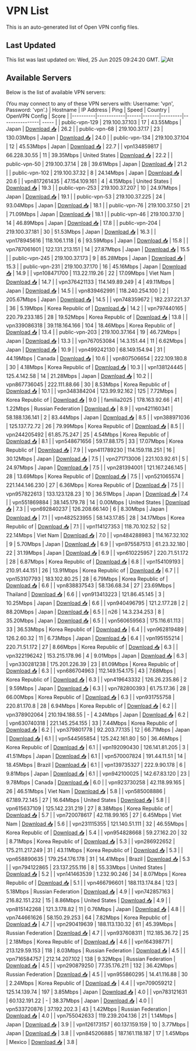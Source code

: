 # VPN List

This is an auto-generated list of Open VPN config files.

## Last Updated

This list was last updated on: Wed, 25 Jun 2025 09:24:20 GMT.
![Alt](https://repobeats.axiom.co/api/embed/186b98318ef1479477931607c1ad7d823f12451f.svg "Repobeats analytics image")

## Available Servers

Below is the list of available VPN servers:

(You may connect to any of these VPN servers with: Username: 'vpn', Password: 'vpn'.)
| Hostname | IP Address | Ping | Speed | Country | OpenVPN Config | Score |
|----------|------------|------|-------|---------|----------------| ----- |
| public-vpn-129 | 219.100.37.103 | 17 | 43.55Mbps | Japan | [Download 📥](./configs/server_0_JP.ovpn) | 26.2 |
| public-vpn-68 | 219.100.37.17 | 23 | 130.03Mbps | Japan | [Download 📥](./configs/server_1_JP.ovpn) | 24.0 |
| public-vpn-134 | 219.100.37.104 | 12 | 45.53Mbps | Japan | [Download 📥](./configs/server_2_JP.ovpn) | 22.7 |
| vpn134859817 | 66.228.30.55 | 11 | 39.35Mbps | United States | [Download 📥](./configs/server_3_US.ovpn) | 22.2 |
| public-vpn-50 | 219.100.37.14 | 28 | 39.61Mbps | Japan | [Download 📥](./configs/server_4_JP.ovpn) | 21.2 |
| public-vpn-102 | 219.100.37.32 | 8 | 24.14Mbps | Japan | [Download 📥](./configs/server_5_JP.ovpn) | 20.6 |
| vpn817261435 | 47.154.109.161 | 4 | 4.15Mbps | United States | [Download 📥](./configs/server_6_US.ovpn) | 19.3 |
| public-vpn-253 | 219.100.37.207 | 10 | 24.97Mbps | Japan | [Download 📥](./configs/server_7_JP.ovpn) | 19.1 |
| public-vpn-53 | 219.100.37.225 | 24 | 93.04Mbps | Japan | [Download 📥](./configs/server_8_JP.ovpn) | 18.1 |
| public-vpn-76 | 219.100.37.50 | 21 | 71.09Mbps | Japan | [Download 📥](./configs/server_9_JP.ovpn) | 18.1 |
| public-vpn-46 | 219.100.37.10 | 14 | 46.89Mbps | Japan | [Download 📥](./configs/server_10_JP.ovpn) | 17.8 |
| public-vpn-204 | 219.100.37.181 | 30 | 51.53Mbps | Japan | [Download 📥](./configs/server_11_JP.ovpn) | 16.3 |
| vpn178945616 | 118.106.1.118 | 6 | 93.59Mbps | Japan | [Download 📥](./configs/server_12_JP.ovpn) | 15.8 |
| vpn787061601 | 122.131.213.151 | 14 | 27.87Mbps | Japan | [Download 📥](./configs/server_13_JP.ovpn) | 15.5 |
| public-vpn-245 | 219.100.37.173 | 9 | 85.28Mbps | Japan | [Download 📥](./configs/server_14_JP.ovpn) | 15.3 |
| public-vpn-231 | 219.100.37.170 | 16 | 45.16Mbps | Japan | [Download 📥](./configs/server_15_JP.ovpn) | 14.9 |
| vpn108471700 | 113.22.119.26 | 22 | 17.09Mbps | Viet Nam | [Download 📥](./configs/server_16_VN.ovpn) | 14.7 |
| vpn376421133 | 114.149.89.249 | 4 | 49.11Mbps | Japan | [Download 📥](./configs/server_17_JP.ovpn) | 14.5 |
| vpn839462991 | 118.240.254.100 | 2 | 205.67Mbps | Japan | [Download 📥](./configs/server_18_JP.ovpn) | 14.5 |
| vpn748359672 | 182.237.221.37 | 36 | 5.19Mbps | Korea Republic of | [Download 📥](./configs/server_19_KR.ovpn) | 14.2 |
| vpn797440165 | 220.79.233.185 | 28 | 19.52Mbps | Korea Republic of | [Download 📥](./configs/server_20_KR.ovpn) | 13.8 |
| vpn339086318 | 39.118.164.166 | 104 | 18.46Mbps | Korea Republic of | [Download 📥](./configs/server_21_KR.ovpn) | 13.4 |
| public-vpn-203 | 219.100.37.164 | 19 | 46.72Mbps | Japan | [Download 📥](./configs/server_22_JP.ovpn) | 13.3 |
| vpn767053084 | 14.3.151.44 | 11 | 6.62Mbps | Japan | [Download 📥](./configs/server_23_JP.ovpn) | 10.9 |
| vpn499242130 | 68.149.154.94 | 31 | 44.19Mbps | Canada | [Download 📥](./configs/server_24_CA.ovpn) | 10.6 |
| vpn807506654 | 222.109.180.8 | 30 | 4.18Mbps | Korea Republic of | [Download 📥](./configs/server_25_KR.ovpn) | 10.3 |
| vpn138124445 | 125.4.142.58 | 14 | 21.28Mbps | Japan | [Download 📥](./configs/server_26_JP.ovpn) | 10.2 |
| vpn867736045 | 222.111.88.66 | 30 | 8.53Mbps | Korea Republic of | [Download 📥](./configs/server_27_KR.ovpn) | 10.1 |
| vpn348384204 | 123.99.92.162 | 125 | 7.72Mbps | Korea Republic of | [Download 📥](./configs/server_28_KR.ovpn) | 9.0 |
| familia2025 | 178.163.92.66 | 41 | 1.22Mbps | Russian Federation | [Download 📥](./configs/server_29_RU.ovpn) | 8.9 |
| vpn421160341 | 58.188.136.141 | 2 | 83.44Mbps | Japan | [Download 📥](./configs/server_30_JP.ovpn) | 8.5 |
| vpn388971036 | 125.137.72.72 | 26 | 79.99Mbps | Korea Republic of | [Download 📥](./configs/server_31_KR.ovpn) | 8.5 |
| vpn244205492 | 61.85.75.247 | 25 | 4.54Mbps | Korea Republic of | [Download 📥](./configs/server_32_KR.ovpn) | 8.1 |
| vpn548671656 | 59.17.88.175 | 33 | 17.07Mbps | Korea Republic of | [Download 📥](./configs/server_33_KR.ovpn) | 7.9 |
| vpn411789230 | 114.159.118.251 | 16 | 30.12Mbps | Japan | [Download 📥](./configs/server_34_JP.ovpn) | 7.5 |
| vpn271713006 | 221.103.92.61 | 5 | 24.97Mbps | Japan | [Download 📥](./configs/server_35_JP.ovpn) | 7.5 |
| vpn281394001 | 121.167.246.145 | 28 | 13.69Mbps | Korea Republic of | [Download 📥](./configs/server_36_KR.ovpn) | 7.5 |
| vpn521065574 | 221.144.146.230 | 27 | 6.36Mbps | Korea Republic of | [Download 📥](./configs/server_37_KR.ovpn) | 7.5 |
| vpn957822613 | 133.123.128.23 | 10 | 36.51Mbps | Japan | [Download 📥](./configs/server_38_JP.ovpn) | 7.4 |
| vpn551869884 | 38.145.179.78 | 14 | 0.00Mbps | United States | [Download 📥](./configs/server_39_US.ovpn) | 7.3 |
| vpn692840237 | 126.208.66.140 | 6 | 8.30Mbps | Japan | [Download 📥](./configs/server_40_JP.ovpn) | 7.1 |
| vpn482523955 | 58.143.17.85 | 28 | 34.17Mbps | Korea Republic of | [Download 📥](./configs/server_41_KR.ovpn) | 7.1 |
| vpn114127353 | 118.70.102.52 | 52 | 22.14Mbps | Viet Nam | [Download 📥](./configs/server_42_VN.ovpn) | 7.0 |
| vpn484288983 | 114.167.32.102 | 9 | 5.70Mbps | Japan | [Download 📥](./configs/server_43_JP.ovpn) | 6.9 |
| vpn975587513 | 61.23.32.180 | 22 | 31.19Mbps | Japan | [Download 📥](./configs/server_44_JP.ovpn) | 6.9 |
| vpn610225957 | 220.71.51.172 | 28 | 6.87Mbps | Korea Republic of | [Download 📥](./configs/server_45_KR.ovpn) | 6.8 |
| vpn154109193 | 210.91.44.151 | 26 | 13.91Mbps | Korea Republic of | [Download 📥](./configs/server_46_KR.ovpn) | 6.7 |
| vpn153107793 | 183.102.80.25 | 28 | 6.79Mbps | Korea Republic of | [Download 📥](./configs/server_47_KR.ovpn) | 6.6 |
| vpn838837543 | 58.136.68.34 | 27 | 23.69Mbps | Thailand | [Download 📥](./configs/server_48_TH.ovpn) | 6.6 |
| vpn913413223 | 121.86.45.145 | 3 | 10.25Mbps | Japan | [Download 📥](./configs/server_49_JP.ovpn) | 6.6 |
| vpn940496795 | 121.2.177.28 | 2 | 88.20Mbps | Japan | [Download 📥](./configs/server_50_JP.ovpn) | 6.5 |
| n26 | 14.3.234.253 | 8 | 35.20Mbps | Japan | [Download 📥](./configs/server_51_JP.ovpn) | 6.5 |
| vpn560659563 | 175.116.61.113 | 33 | 36.53Mbps | Korea Republic of | [Download 📥](./configs/server_52_KR.ovpn) | 6.4 |
| vpn962819489 | 126.2.60.32 | 11 | 6.73Mbps | Japan | [Download 📥](./configs/server_53_JP.ovpn) | 6.4 |
| vpn195155214 | 220.71.51.172 | 27 | 8.66Mbps | Korea Republic of | [Download 📥](./configs/server_54_KR.ovpn) | 6.3 |
| vpn322196242 | 153.215.178.96 | 4 | 9.01Mbps | Japan | [Download 📥](./configs/server_55_JP.ovpn) | 6.3 |
| vpn330281238 | 175.201.226.39 | 23 | 81.09Mbps | Korea Republic of | [Download 📥](./configs/server_56_KR.ovpn) | 6.3 |
| vpn686704963 | 112.149.154.175 | 43 | 7.68Mbps | Korea Republic of | [Download 📥](./configs/server_57_KR.ovpn) | 6.3 |
| vpn419643332 | 126.26.235.86 | 2 | 9.59Mbps | Japan | [Download 📥](./configs/server_58_JP.ovpn) | 6.3 |
| vpn782800393 | 61.75.17.36 | 28 | 66.00Mbps | Korea Republic of | [Download 📥](./configs/server_59_KR.ovpn) | 6.3 |
| vpn931755758 | 220.81.170.8 | 28 | 6.94Mbps | Korea Republic of | [Download 📥](./configs/server_60_KR.ovpn) | 6.2 |
| vpn378902064 | 210.194.188.55 | - | 4.24Mbps | Japan | [Download 📥](./configs/server_61_JP.ovpn) | 6.2 |
| vpn630740318 | 221.145.254.155 | 33 | 7.44Mbps | Korea Republic of | [Download 📥](./configs/server_62_KR.ovpn) | 6.2 |
| vpn379801778 | 92.203.77.135 | 12 | 66.71Mbps | Japan | [Download 📥](./configs/server_63_JP.ovpn) | 6.1 |
| vpn544565854 | 125.242.161.80 | 50 | 36.46Mbps | Korea Republic of | [Download 📥](./configs/server_64_KR.ovpn) | 6.1 |
| vpn192090430 | 126.141.81.205 | 3 | 41.51Mbps | Japan | [Download 📥](./configs/server_65_JP.ovpn) | 6.1 |
| vpn570007824 | 191.44.11.51 | 14 | 18.45Mbps | Brazil | [Download 📥](./configs/server_66_BR.ovpn) | 6.1 |
| vpn139735327 | 222.9.90.178 | 6 | 9.81Mbps | Japan | [Download 📥](./configs/server_67_JP.ovpn) | 6.1 |
| vpn942100025 | 142.67.83.120 | 23 | 9.78Mbps | Canada | [Download 📥](./configs/server_68_CA.ovpn) | 6.0 |
| vpn923730258 | 42.118.99.165 | 26 | 46.51Mbps | Viet Nam | [Download 📥](./configs/server_69_VN.ovpn) | 5.8 |
| vpn585008886 | 67.189.72.145 | 27 | 16.64Mbps | United States | [Download 📥](./configs/server_70_US.ovpn) | 5.8 |
| vpn615637109 | 125.142.231.219 | 27 | 8.38Mbps | Korea Republic of | [Download 📥](./configs/server_71_KR.ovpn) | 5.7 |
| vpn720078617 | 42.118.99.165 | 27 | 6.45Mbps | Viet Nam | [Download 📥](./configs/server_72_VN.ovpn) | 5.6 |
| vpn231115355 | 121.140.51.111 | 32 | 46.55Mbps | Korea Republic of | [Download 📥](./configs/server_73_KR.ovpn) | 5.4 |
| vpn954828668 | 59.27.162.20 | 32 | 8.71Mbps | Korea Republic of | [Download 📥](./configs/server_74_KR.ovpn) | 5.3 |
| vpn286922652 | 175.211.217.249 | 31 | 43.11Mbps | Korea Republic of | [Download 📥](./configs/server_75_KR.ovpn) | 5.3 |
| vpn658890635 | 179.254.176.178 | 31 | 14.41Mbps | Brazil | [Download 📥](./configs/server_76_BR.ovpn) | 5.3 |
| vpn794122865 | 23.137.255.116 | 8 | 55.33Mbps | United States | [Download 📥](./configs/server_77_US.ovpn) | 5.2 |
| vpn141463539 | 1.232.90.246 | 34 | 8.07Mbps | Korea Republic of | [Download 📥](./configs/server_78_KR.ovpn) | 5.1 |
| vpn466796601 | 188.113.174.84 | 123 | 5.18Mbps | Russian Federation | [Download 📥](./configs/server_79_RU.ovpn) | 4.9 |
| vpn742857163 | 216.82.151.232 | 15 | 8.86Mbps | United States | [Download 📥](./configs/server_80_US.ovpn) | 4.9 |
| vpn815142268 | 121.3.178.82 | 11 | 0.76Mbps | Japan | [Download 📥](./configs/server_81_JP.ovpn) | 4.8 |
| vpn744661626 | 58.150.29.253 | 64 | 7.82Mbps | Korea Republic of | [Download 📥](./configs/server_82_KR.ovpn) | 4.7 |
| vpn290419639 | 188.113.130.32 | 61 | 45.39Mbps | Russian Federation | [Download 📥](./configs/server_83_RU.ovpn) | 4.7 |
| vpn937608311 | 112.185.36.72 | 25 | 2.18Mbps | Korea Republic of | [Download 📥](./configs/server_84_KR.ovpn) | 4.6 |
| vpn164398771 | 213.129.59.153 | 118 | 8.03Mbps | Russian Federation | [Download 📥](./configs/server_85_RU.ovpn) | 4.5 |
| vpn716584757 | 212.14.207.102 | 138 | 9.32Mbps | Russian Federation | [Download 📥](./configs/server_86_RU.ovpn) | 4.5 |
| vpn290879250 | 77.35.176.211 | 132 | 36.42Mbps | Russian Federation | [Download 📥](./configs/server_87_RU.ovpn) | 4.5 |
| vpn955860295 | 14.41.116.88 | 30 | 2.24Mbps | Korea Republic of | [Download 📥](./configs/server_88_KR.ovpn) | 4.4 |
| vpn709059212 | 125.14.139.74 | 197 | 3.85Mbps | Japan | [Download 📥](./configs/server_89_JP.ovpn) | 4.0 |
| vpn783121631 | 60.132.191.22 | - | 38.37Mbps | Japan | [Download 📥](./configs/server_90_JP.ovpn) | 4.0 |
| vpn533720876 | 37.192.202.3 | 43 | 1.42Mbps | Russian Federation | [Download 📥](./configs/server_91_RU.ovpn) | 4.0 |
| vpn755042633 | 119.239.204.136 | 21 | 1.14Mbps | Japan | [Download 📥](./configs/server_92_JP.ovpn) | 3.9 |
| vpn126173157 | 60.137.159.159 | 10 | 3.77Mbps | Japan | [Download 📥](./configs/server_93_JP.ovpn) | 3.8 |
| vpn845206885 | 187.161.118.187 | 17 | 1.45Mbps | Mexico | [Download 📥](./configs/server_94_MX.ovpn) | 3.8 |
